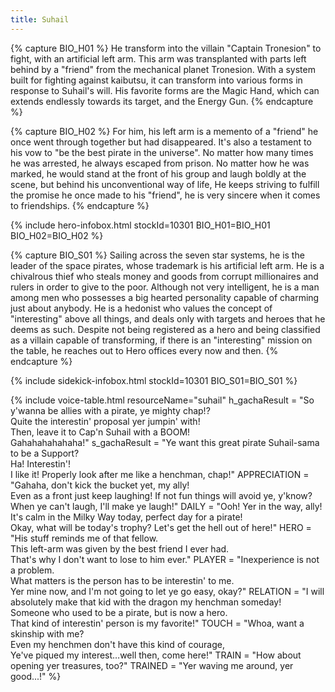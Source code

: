 ```yaml
---
title: Suhail
---
```


{% capture BIO_H01 %}
He transform into the villain "Captain Tronesion" to fight, with an artificial left arm. This arm was transplanted with parts left behind by a "friend" from the mechanical planet Tronesion. With a system built for fighting against kaibutsu, it can transform into various forms in response to Suhail's will. His favorite forms are the Magic Hand, which can extends endlessly towards its target, and the Energy Gun.
{% endcapture %}

{% capture BIO_H02 %}
For him, his left arm is a memento of a "friend" he once went through together but had disappeared. It's also a testament to his vow to "be the best pirate in the universe". No matter how many times he was arrested, he always escaped from prison. No matter how he was marked, he would stand at the front of his group and laugh boldly at the scene, but behind his unconventional way of life, He keeps striving to fulfill the promise he once made to his "friend", he is very sincere when it comes to friendships.
{% endcapture %}

{% include hero-infobox.html stockId=10301
BIO_H01=BIO_H01
BIO_H02=BIO_H02
%}

{% capture BIO_S01 %}
Sailing across the seven star systems, he is the leader of the space pirates, whose trademark is his artificial left arm. He is a chivalrous thief who steals money and goods from corrupt millionaires and rulers in order to give to the poor. Although not very intelligent, he is a man among men who possesses a big hearted personality capable of charming just about anybody. He is a hedonist who values the concept of "interesting" above all things, and deals only with targets and heroes that he deems as such. Despite not being registered as a hero and being classified as a villain capable of transforming, if there is an "interesting" mission on the table, he reaches out to Hero offices every now and then.
{% endcapture %}

{% include sidekick-infobox.html stockId=10301
BIO_S01=BIO_S01
%}

{% include voice-table.html resourceName="suhail"
h_gachaResult = "So y'wanna be allies with a pirate, ye mighty chap!?<br>Quite the interestin' proposal yer jumpin' with!<br>Then, leave it to Cap'n Suhail with a BOOM!<br>Gahahahahahaha!"
s_gachaResult = "Ye want this great pirate Suhail-sama to be a Support?<br>Ha! Interestin'!<br>I like it! Properly look after me like a henchman, chap!"
APPRECIATION = "Gahaha, don't kick the bucket yet, my ally!<br>Even as a front just keep laughing! If not fun things will avoid ye, y'know?<br>When ye can't laugh, I'll make ye laugh!"
DAILY = "Ooh! Yer in the way, ally!<br>It's calm in the Milky Way today, perfect day for a pirate!<br>Okay, what will be today's trophy? Let's get the hell out of here!"
HERO = "His stuff reminds me of that fellow.<br>This left-arm was given by the best friend I ever had.<br>That's why I don't want to lose to him ever."
PLAYER = "Inexperience is not a problem.<br>What matters is the person has to be interestin' to me.<br>Yer mine now, and I'm not going to let ye go easy, okay?"
RELATION = "I will absolutely make that kid with the dragon my henchman someday!<br>Someone who used to be a pirate, but is now a hero.<br>That kind of interestin' person is my favorite!"
TOUCH = "Whoa, want a skinship with me?<br>Even my henchmen don't have this kind of courage,<br>Ye've piqued my interest…well then, come here!"
TRAIN = "How about opening yer treasures, too?"
TRAINED = "Yer waving me around, yer good...!"
%}
